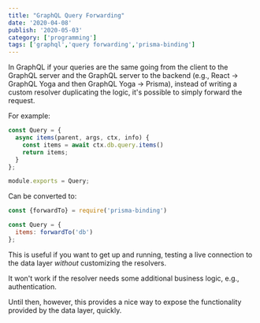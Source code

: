 ```yaml
---
title: "GraphQL Query Forwarding"
date: '2020-04-08'
publish: '2020-05-03'
category: ['programming']
tags: ['graphql','query forwarding','prisma-binding']
---
```

In GraphQL if your queries are the same going from the client to the GraphQL server and the GraphQL server to the backend (e.g., React -> GraphQL Yoga and then GraphQL Yoga -> Prisma), instead of writing a custom resolver duplicating the logic, it's possible to simply forward the request.

For example:

```javascript:title=src/resolvers/query.js
const Query = {
  async items(parent, args, ctx, info) {
    const items = await ctx.db.query.items()
    return items;
  }
};

module.exports = Query;

```

Can be converted to:
```javascript:title=src/resolvers/query.js
const {forwardTo} = require('prisma-binding')

const Query = {
  items: forwardTo('db')
};
```

This is useful if you want to get up and running, testing a live connection to the data layer _without_ customizing the resolvers.

It won't work if the resolver needs some additional business logic, e.g., authentication.

Until then, however, this provides a nice way to expose the functionality provided by the data layer, quickly.
